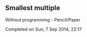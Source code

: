 Smallest multiple
-----------------

Without programming - Pencil/Paper

Completed on Sun, 7 Sep 2014, 22:17
